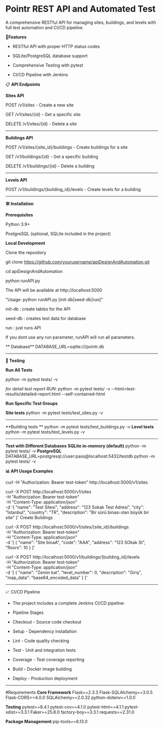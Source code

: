 # **Pointr REST API and Automated Test**
A comprehensive RESTful API for managing sites, buildings, and levels with full test automation and CI/CD pipeline.

🚀**Features**

- RESTful API with proper HTTP status codes

- SQLite/PostgreSQL database support

- Comprehensive Testing with pytest

- CI/CD Pipeline with Jenkins

📋 **API Endpoints**

**Sites API**

POST /v1/sites - Create a new site

GET /v1/sites/{id} - Get a specific site

DELETE /v1/sites/{id} - Delete a site


------------


**Buildings API**

POST /v1/sites/{site_id}/buildings - Create buildings for a site

GET /v1/buildings/{id} - Get a specific building

DELETE /v1/buildings/{id} - Delete a building


------------


**Levels API**

POST /v1/buildings/{building_id}/levels - Create levels for a building



------------



**🛠️ Installation**

**Prerequisites**

Python 3.9+

PostgreSQL (optional, SQLite included in the project)


**Local Development**

Clone the repository

git clone https://github.com/yourusername/apiDesignAndAutomation.git

cd apiDesignAndAutomation

python runAPI.py

The API will be available at http://localhost:5000

"Usage: python runAPI.py [init-db|seed-db|run]"

init-db : create tables for the API

seed-db : creates test data for database

run     : just runs API

If you dont use any run parameter, runAPI will run all parameters. 




** Database**
DATABASE_URL=sqlite:///pointr.db


------------



**🧪 Testing**

**Run All Tests**

python -m pytest tests/ -v

*for detail test report RUN*: 
python -m pytest tests/ -v --html=test-results/detailed-report.html --self-contained-html

**Run Specific Test Groups**

**Site tests**
python -m pytest tests/test_sites.py -v

------------
**Building tests  **
python -m pytest tests/test_buildings.py -v
**Level tests**
python -m pytest tests/test_levels.py -v


------------



**Test with Different Databases**
**SQLite in-memory (default)**
python -m pytest tests/ -v
**PostgreSQL**
DATABASE_URL=postgresql://user:pass@localhost:5432/testdb python -m pytest tests/ -v


**📊 API Usage Examples**

curl -H "Authorization: Bearer test-token" http://localhost:5000/v1/sites

curl -X POST http://localhost:5000/v1/sites \
  -H "Authorization: Bearer test-token" \
  -H "Content-Type: application/json" \
  -d '{
    "name": "Test Sitesi",
    "address": "123 Sokak Test Adresi",
    "city": "İstanbul",
    "country": "TR",
    "description": "Bir sürü binası olan büyük bir site"
  }'
Create Buildings

curl -X POST http://localhost:5000/v1/sites/{site_id}/buildings \
  -H "Authorization: Bearer test-token" \
  -H "Content-Type: application/json" \
  -d '[
    {
      "name": "Site binaA",
      "code": "AAA",
      "address": "123 SOkak St",
      "floors": 10
    }
  ]'


curl -X POST http://localhost:5000/v1/buildings/{building_id}/levels \
  -H "Authorization: Bearer test-token" \
  -H "Content-Type: application/json" \
  -d '[
    {
      "name": "Zemin kat",
      "level_number": 0,
      "description": "Giriş",
      "map_data": "base64_encoded_data"
    }
  ]'


------------



📈 CI/CD Pipeline

- The project includes a complete Jenkins CI/CD pipeline:

- Pipeline Stages

- Checkout - Source code checkout

- Setup - Dependency installation
- Lint - Code quality checking

- Test - Unit and integration tests

- Coverage - Test coverage reporting

- Build - Docker image building

- Deploy - Production deployment


------------


#Requirements
**Core Framework**
Flask==2.3.3
Flask-SQLAlchemy==3.0.5
Flask-CORS==4.0.0
SQLAlchemy==2.0.32
python-dotenv==1.0.0

**Testing**
pytest==8.4.1
pytest-cov==4.1.0
pytest-html==4.1.1
pytest-xdist==3.3.1
Faker==25.8.0
factory-boy==3.3.1
requests==2.31.0

**Package Management**
pip-tools==6.13.0
